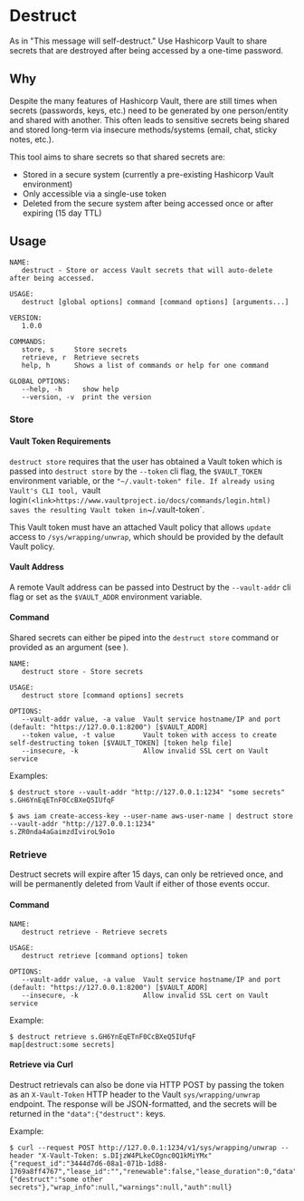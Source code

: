 # Destruct
As in "This message will self-destruct." Use Hashicorp Vault to share secrets that are destroyed after being accessed by a one-time password.

## Why
Despite the many features of Hashicorp Vault, there are still times when secrets (passwords, keys, etc.) need to be generated by one person/entity and shared with another. This often leads to sensitive secrets being shared and stored long-term via insecure methods/systems (email, chat, sticky notes, etc.).

This tool aims to share secrets so that shared secrets are:

* Stored in a secure system (currently a pre-existing Hashicorp Vault environment)
* Only accessible via a single-use token
* Deleted from the secure system after being accessed once or after expiring (15 day TTL)

## Usage
```
NAME:
   destruct - Store or access Vault secrets that will auto-delete after being accessed.

USAGE:
   destruct [global options] command [command options] [arguments...]

VERSION:
   1.0.0

COMMANDS:
   store, s     Store secrets
   retrieve, r  Retrieve secrets
   help, h      Shows a list of commands or help for one command

GLOBAL OPTIONS:
   --help, -h     show help
   --version, -v  print the version
```

### Store
#### Vault Token Requirements
`destruct store` requires that the user has obtained a Vault token which is passed into `destruct store` by the `--token` cli flag, the `$VAULT_TOKEN` environment variable, or the `"~/.vault-token" file. If already using Vault's CLI tool, `vault login` (<link>https://www.vaultproject.io/docs/commands/login.html) saves the resulting Vault token in `~/.vault-token`.

This Vault token must have an attached Vault policy that allows `update` access to `/sys/wrapping/unwrap`, which should be provided by the default Vault policy.

#### Vault Address
A remote Vault address can be passed into Destruct by the `--vault-addr` cli flag or set as the `$VAULT_ADDR` environment variable.

#### Command
Shared secrets can either be piped into the `destruct store` command or provided as an argument (see <examples>).
```
NAME:
   destruct store - Store secrets

USAGE:
   destruct store [command options] secrets

OPTIONS:
   --vault-addr value, -a value  Vault service hostname/IP and port (default: "https://127.0.0.1:8200") [$VAULT_ADDR]
   --token value, -t value       Vault token with access to create self-destructing token [$VAULT_TOKEN] [token help file]
   --insecure, -k                Allow invalid SSL cert on Vault service
```

Examples:
```
$ destruct store --vault-addr "http://127.0.0.1:1234" "some secrets"
s.GH6YnEqETnF0CcBXeQ5IUfqF

$ aws iam create-access-key --user-name aws-user-name | destruct store --vault-addr "http://127.0.0.1:1234"
s.ZR0nda4aGaimzdIviroL9o1o
```

### Retrieve
Destruct secrets will expire after 15 days, can only be retrieved once, and will be permanently deleted from Vault if either of those events occur.

#### Command
```
NAME:
   destruct retrieve - Retrieve secrets

USAGE:
   destruct retrieve [command options] token

OPTIONS:
   --vault-addr value, -a value  Vault service hostname/IP and port (default: "https://127.0.0.1:8200") [$VAULT_ADDR]
   --insecure, -k                Allow invalid SSL cert on Vault service
```

Example:
```
$ destruct retrieve s.GH6YnEqETnF0CcBXeQ5IUfqF
map[destruct:some secrets]
```

#### Retrieve via Curl
Destruct retrievals can also be done via HTTP POST by passing the token as an `X-Vault-Token` HTTP header to the Vault `sys/wrapping/unwrap` endpoint. The response will be JSON-formatted, and the secrets will be returned in the `"data":{"destruct":` keys.

Example:
```
$ curl --request POST http://127.0.0.1:1234/v1/sys/wrapping/unwrap --header "X-Vault-Token: s.DIjzW4PLkeCOgnc0Q1kMiYMx"
{"request_id":"3444d7d6-08a1-071b-1d88-1769a8ff4767","lease_id":"","renewable":false,"lease_duration":0,"data":{"destruct":"some other secrets"},"wrap_info":null,"warnings":null,"auth":null}
```
